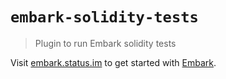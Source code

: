 # `embark-solidity-tests`

> Plugin to run Embark solidity tests

Visit [embark.status.im](https://embark.status.im/) to get started with
[Embark](https://github.com/embarklabs/embark).
